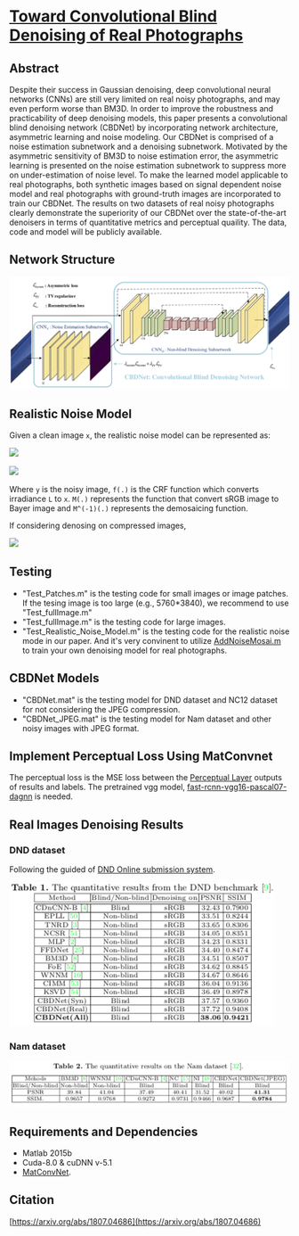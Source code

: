 # [Toward Convolutional Blind Denoising of Real Photographs](https://arxiv.org/abs/1807.04686)

## Abstract
Despite their success in Gaussian denoising, deep convolutional neural networks (CNNs) are still very limited on real noisy photographs, and may even perform worse than BM3D. In order to improve the robustness and practicability of deep denoising models, this paper presents a convolutional blind denoising network (CBDNet) by incorporating network architecture, asymmetric learning and noise modeling. Our CBDNet is comprised of a noise estimation subnetwork and a denoising subnetwork. Motivated by the asymmetric sensitivity of BM3D to noise estimation error, the asymmetric learning is presented on the noise estimation subnetwork to suppress more on under-estimation of noise
level. To make the learned model applicable to real photographs, both synthetic images based on signal dependent noise model and real photographs with ground-truth images are incorporated to train our CBDNet. The results on two datasets of real noisy photographs clearly demonstrate the superiority of our CBDNet over the state-of-the-art denoisers in terms of quantitative metrics and perceptual quaility. The data, code and model will be publicly available.

## Network Structure

![Image of Network](figs/CBDNet_v13.png)

## Realistic Noise Model
Given a clean image `x`, the realistic noise model can be represented as:

![](http://latex.codecogs.com/gif.latex?\\textbf{y}=M^{-1}(M(f(\\textbf{L}+n(\\textbf{x})))))

![](http://latex.codecogs.com/gif.latex?n(\\textbf{x})=n_s(\\textbf{x})+n_c)

Where `y` is the noisy image, `f(.)` is the CRF function which converts irradiance `L` to `x`. `M(.)` represents the function that convert sRGB image to Bayer image and `M^(-1)(.)` represents the demosaicing function.

If considering denosing on compressed images, 

![](http://latex.codecogs.com/gif.latex?\\textbf{y}=JPEG(M^{-1}(M(f(\\textbf{L}+n(\\textbf{x}))))))

## Testing
* "Test_Patches.m" is the testing code for small images or image patches. If the tesing image is too large (e.g., 5760*3840), we recommend to use "Test_fullImage.m"
*  "Test_fullImage.m" is the testing code for large images. 
*  "Test_Realistic_Noise_Model.m" is the testing code for the realistic noise mode in our paper. And it's very convinent to utilize [AddNoiseMosai.m](https://github.com/GuoShi28/CBDNet/blob/master/utils/AddNoiseMosai.m) to train your own denoising model for real photographs.

## CBDNet Models
* "CBDNet.mat" is the testing model for DND dataset and NC12 dataset for not considering the JPEG compression.
*  "CBDNet_JPEG.mat" is the testing model for Nam dataset and other noisy images with JPEG format.

## Implement Perceptual Loss Using MatConvnet
The perceptual loss is the MSE loss between the [Perceptual Layer](https://github.com/GuoShi28/CBDNet/tree/master/utils/Perceptual_Layer) outputs of results and labels.
The pretrained vgg model, [fast-rcnn-vgg16-pascal07-dagnn](http://www.vlfeat.org/matconvnet/pretrained/) is needed. 

## Real Images Denoising Results
### DND dataset
Following the guided of [DND Online submission system](https://noise.visinf.tu-darmstadt.de/).

![Image of DND](figs/DND_results.png)

### Nam dataset

![Image of Nam](figs/Nam_results.png)

## Requirements and Dependencies
* Matlab 2015b
* Cuda-8.0 & cuDNN v-5.1
* [MatConvNet](http://www.vlfeat.org/matconvnet/).

## Citation
[https://arxiv.org/abs/1807.04686](https://arxiv.org/abs/1807.04686)


